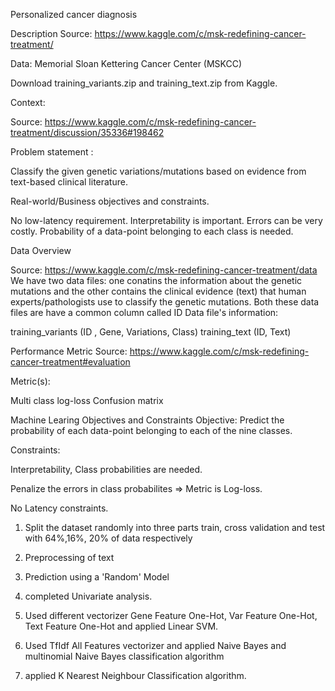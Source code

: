 Personalized cancer diagnosis

Description
Source: https://www.kaggle.com/c/msk-redefining-cancer-treatment/

Data: Memorial Sloan Kettering Cancer Center (MSKCC)

Download training_variants.zip and training_text.zip from Kaggle.

Context:

Source: https://www.kaggle.com/c/msk-redefining-cancer-treatment/discussion/35336#198462

Problem statement :

Classify the given genetic variations/mutations based on evidence from text-based clinical literature.

Real-world/Business objectives and constraints.

No low-latency requirement.
Interpretability is important.
Errors can be very costly.
Probability of a data-point belonging to each class is needed.


Data Overview

Source: https://www.kaggle.com/c/msk-redefining-cancer-treatment/data
We have two data files: one conatins the information about the genetic mutations and the other contains the clinical evidence (text) that human experts/pathologists use to classify the genetic mutations.
Both these data files are have a common column called ID
Data file's information:

training_variants (ID , Gene, Variations, Class)
training_text (ID, Text)

Performance Metric
Source: https://www.kaggle.com/c/msk-redefining-cancer-treatment#evaluation

Metric(s):


Multi class log-loss
Confusion matrix

Machine Learing Objectives and Constraints
Objective: Predict the probability of each data-point belonging to each of the nine classes.

Constraints:

 Interpretability, Class probabilities are needed.
 
 Penalize the errors in class probabilites => Metric is Log-loss. 
 
 No Latency constraints.









1. Split the dataset randomly into three parts train, cross validation and test with 64%,16%, 20% of data respectively

2. Preprocessing of text

3. Prediction using a 'Random' Model

4. completed Univariate analysis.

5. Used different vectorizer Gene Feature One-Hot, Var Feature One-Hot, Text Feature One-Hot and applied Linear SVM.

6. Used TfIdf All Features vectorizer and applied Naive Bayes and multinomial Naive Bayes classification algorithm

7. applied K Nearest Neighbour Classification algorithm.

 

